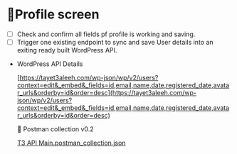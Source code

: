 # 📱Profile screen

- [ ]  Check and confirm all fields pf profile is working and saving.
- [ ]  Trigger one existing endpoint to sync and save User details into an exiting ready built WordPress API.
- WordPress API Details
    
    [https://tayet3aleeh.com/wp-json/wp/v2/users?context=edit&_embed&_fields=id,email,name,date,registered_date,avatar_urls&orderby=id&order=desc](https://tayet3aleeh.com/wp-json/wp/v2/users?context=edit&_embed&_fields=id,email,name,date,registered_date,avatar_urls&orderby=id&order=desc) 
    
    📮 Postman collection v0.2
    
    [T3 API Main.postman_collection.json](%F0%9F%93%B1Profile%20screen%20f31c59c89e5c4562b427396c00444b49/T3_API_Main.postman_collection.json)